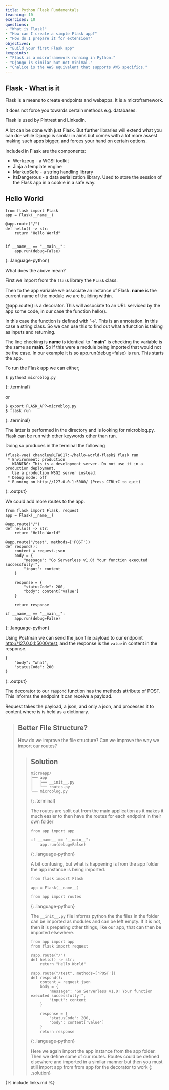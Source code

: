 ```yaml
---
title: Python Flask Fundamentals
teaching: 10
exercises: 10
questions:
- "What is Flask?"
- "How can I create a simple Flask app?"
- "How do I prepare it for extension?"
objectives:
- "Build your first Flask app"
keypoints:
- "Flask is a microframework running in Python."
- "Django is similar but not minimal."
- "Chalice is the AWS equivalent that supports AWS specifics."
---
```


## Flask - What is it

Flask is a means to create endpoints and webapps. It is a microframework.

It does not force you towards certain methods e.g. databases.

Flask is used by Pintrest and LinkedIn.

A lot can be done with just Flask. But further libraries will extend what you can do- while Django is similar in aims but comes with a lot more assest making such apps bigger, and forces your hand on certain options.

Included in Flask are the components:

- Werkzeug - a WGSI toolkit
- Jinja a template engine
- MarkupSafe -  a string handling library
- ItsDangerous - a data serialization library. Used to store the session of the Flask app in a cookie in a safe way.

## Hello World
~~~
from flask import Flask
app = Flask(__name__)

@app.route("/")
def hello() -> str:
    return "Hello World"


if __name__ == "__main__":
    app.run(debug=False)
~~~
{: .language-python}


What does the above mean?

First we import from the `flask` library the `Flask` class.

Then to the app variable we associate an instance of Flask. __name__ is the current name of the module we are building within.

@app.route() is a decorator. This will associate to an URL serviced by the app some code, in our case the function hello().

In this case the function is defined with '->'. This is an annotation. In this case a string class. So we can use this to find out what a function is taking as inputs and returning.

The line checking is __name__ is identical to "__main__" is checking the variable is the same as __main__. So if this were a module being imported that would not be the case. In our example it is so app.run(debug=false) is run. This starts the app.

To run the Flask app we can either;

~~~
$ python3 microblog.py
~~~
{: .terminal}

or

~~~
$ export FLASK_APP=microblog.py
$ flask run
~~~
{: .terminal}

The latter is performed in the directory and is looking for microblog.py. Flask can be run with other keywords other than run.

Doing so produces in the terminal the following

~~~
(flask-vue) chandley@LTW017:~/hello-world-flask$ flask run
 * Environment: production
   WARNING: This is a development server. Do not use it in a production deployment.
   Use a production WSGI server instead.
 * Debug mode: off
 * Running on http://127.0.0.1:5000/ (Press CTRL+C to quit)
~~~
{: .output}

We could add more routes to the app.

~~~
from flask import Flask, request
app = Flask(__name__)

@app.route("/")
def hello() -> str:
    return "Hello World"

@app.route("/test", methods=['POST'])
def respond():
    content = request.json
    body = {
        "message": "Go Serverless v1.0! Your function executed successfully!",
        "input": content
    }

    response = {
        "statusCode": 200,
        "body": content['value']
    }

    return response

if __name__ == "__main__":
    app.run(debug=False)
~~~
{: .language-python}

Using Postman we can send the json file payload to our endpoint http://127.0.0.1:5000/test, and the response is the
`value` in content in the response.

~~~
{
    "body": "what",
    "statusCode": 200
}
~~~
{: .output}

The decorator to our `respond` function has the methods attribute of POST. This informs the endpoint it can receive a payload.

Request takes the payload, a json, and only a json, and processes it to content where is is held as a dictionary.

> ## Better File Structure?
>
> How do we improve the file structure?
> Can we improve the way we import our routes?
>
> > ## Solution 
> > ~~~
> > microapp/
> > ├── app
> > │   ├── __init__.py
> > │   └── routes.py
> > └── microblog.py
> > ~~~
> > {: .terminal}
> > 
> > The routes are split out from the main application
> > as it makes it much easier to then have the routes for each endpoint
> > in their own folder
> >
> > ~~~
> > from app import app
> > 
> > if __name__ == "__main__":
> >     app.run(debug=False)
> > ~~~
> > {: .language-python}
> >
> > A bit confusing, but what is happening is from the app folder the app instance is being imported.
> >
> > ~~~
> > from flask import Flask
> > 
> > app = Flask(__name__)
> > 
> > from app import routes
> > ~~~
> > {: .language-python}
> > 
> > The `__init__.py` file informs python the the files in the folder can be imported as modules
> > and can be left empty. If it is not, then it is preparing other things, like our app, that can then
> > be imported elsewhere.
> >
> > ~~~
> > from app import app
> > from flask import request
> > 
> > @app.route("/")
> > def hello() -> str:
> >     return "Hello World"
> > 
> > @app.route("/test", methods=['POST'])
> > def respond():
> >     content = request.json
> >     body = {
> >         "message": "Go Serverless v1.0! Your function executed successfully!",
> >         "input": content
> >     }
> > 
> >     response = {
> >         "statusCode": 200,
> >         "body": content['value']
> >     }
> >     return response
> > ~~~
> > {: .language-python}
> > 
> > Here we again import the app instance from the app folder.
> > Then we define some of our routes. Routes could be defined elsewhere and imported in a similar manner
> > but then you must still import app from from app for the decorator to work
> {: .solution}

{% include links.md %}
